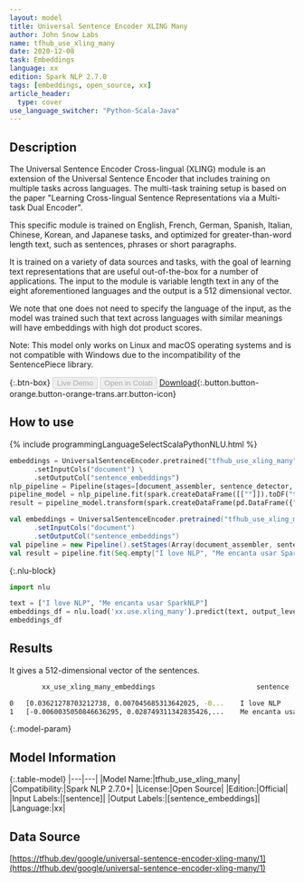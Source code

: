 ```yaml
---
layout: model
title: Universal Sentence Encoder XLING Many
author: John Snow Labs
name: tfhub_use_xling_many
date: 2020-12-08
task: Embeddings
language: xx
edition: Spark NLP 2.7.0
tags: [embeddings, open_source, xx]
article_header:
  type: cover
use_language_switcher: "Python-Scala-Java"
---
```


## Description

The Universal Sentence Encoder Cross-lingual (XLING) module is an extension of the Universal Sentence Encoder that includes training on multiple tasks across languages. The multi-task training setup is based on the paper "Learning Cross-lingual Sentence Representations via a Multi-task Dual Encoder".

This specific module is trained on English, French, German, Spanish, Italian, Chinese, Korean, and Japanese tasks, and optimized for greater-than-word length text, such as sentences, phrases or short paragraphs.

It is trained on a variety of data sources and tasks, with the goal of learning text representations that are useful out-of-the-box for a number of applications. The input to the module is variable length text in any of the eight aforementioned languages and the output is a 512 dimensional vector.

We note that one does not need to specify the language of the input, as the model was trained such that text across languages with similar meanings will have embeddings with high dot product scores.

Note: This model only works on Linux and macOS operating systems and is not compatible with Windows due to the incompatibility of the SentencePiece library.

{:.btn-box}
<button class="button button-orange" disabled>Live Demo</button>
<button class="button button-orange" disabled>Open in Colab</button>
[Download](https://s3.amazonaws.com/auxdata.johnsnowlabs.com/public/models/tfhub_use_xling_many_xx_2.7.0_2.4_1607440840968.zip){:.button.button-orange.button-orange-trans.arr.button-icon}

## How to use

<div class="tabs-box" markdown="1">
{% include programmingLanguageSelectScalaPythonNLU.html %}

```python
embeddings = UniversalSentenceEncoder.pretrained("tfhub_use_xling_many", "xx") \
      .setInputCols("document") \
      .setOutputCol("sentence_embeddings")
nlp_pipeline = Pipeline(stages=[document_assembler, sentence_detector, embeddings])
pipeline_model = nlp_pipeline.fit(spark.createDataFrame([[""]]).toDF("text"))
result = pipeline_model.transform(spark.createDataFrame(pd.DataFrame({"text": ["I love NLP", "Me encanta usar SparkNLP"]})))
```
```scala
val embeddings = UniversalSentenceEncoder.pretrained("tfhub_use_xling_many", "xx")
      .setInputCols("document")
      .setOutputCol("sentence_embeddings")
val pipeline = new Pipeline().setStages(Array(document_assembler, sentence_detector, embeddings))
val result = pipeline.fit(Seq.empty["I love NLP", "Me encanta usar SparkNLP"].toDS.toDF("text")).transform(data)
```

{:.nlu-block}
```python
import nlu

text = ["I love NLP", "Me encanta usar SparkNLP"]
embeddings_df = nlu.load('xx.use.xling_many').predict(text, output_level='sentence')
embeddings_df
```

</div>

## Results

It gives a 512-dimensional vector of the sentences.

```bash
        xx_use_xling_many_embeddings	                     sentence

0	[0.03621278703212738, 0.007045685313642025, -0...    I love NLP
1	[-0.0060035050846636295, 0.028749311342835426,...    Me encanta usar SparkNLP
```

{:.model-param}
## Model Information

{:.table-model}
|---|---|
|Model Name:|tfhub_use_xling_many|
|Compatibility:|Spark NLP 2.7.0+|
|License:|Open Source|
|Edition:|Official|
|Input Labels:|[sentence]|
|Output Labels:|[sentence_embeddings]|
|Language:|xx|

## Data Source

[https://tfhub.dev/google/universal-sentence-encoder-xling-many/1](https://tfhub.dev/google/universal-sentence-encoder-xling-many/1)